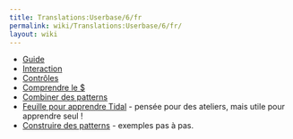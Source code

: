 ```yaml
---
title: Translations:Userbase/6/fr
permalink: wiki/Translations:Userbase/6/fr/
layout: wiki
---
```


-   [ Guide](/wiki/Tutorial "wikilink")
-   [ Interaction](/wiki/Interaction "wikilink")
-   [ Contrôles](/wiki/Controller_Input "wikilink")
-   [ Comprendre le $ ](/wiki/Understanding_the_$ "wikilink")
-   [ Combiner des patterns ](/wiki/Combining_pattern_structure "wikilink")
-   [ Feuille pour apprendre
    Tidal](/wiki/Tidal_workshop_worksheet "wikilink") - pensée pour des
    ateliers, mais utile pour apprendre seul !
-   [ Construire des patterns](/wiki/Building_up_patterns "wikilink") -
    exemples pas à pas.
